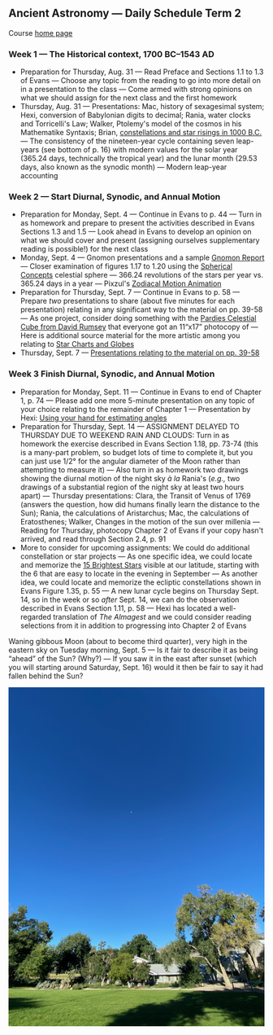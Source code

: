 ## Ancient Astronomy &mdash; Daily Schedule Term 2

Course [home page](./)

### Week 1 &mdash; The Historical context, 1700 BC&ndash;1543 AD

* Preparation for Thursday, Aug. 31 &mdash; Read Preface and Sections 1.1 to 1.3 of Evans &mdash; Choose any topic from the reading to go into more detail on in a presentation to the class &mdash; Come armed with strong opinions on what we should assign for the next class and the first homework
* Thursday, Aug. 31 &mdash; Presentations: Mac, history of sexagesimal system; Hexi, conversion of Babylonian digits to decimal; Rania, water clocks and Torricelli's Law; Walker, Ptolemy's model of the cosmos in his Mathematike Syntaxis; Brian, [constellations and star risings in 1000 B.C.](./resources/1000BCConstellations.pdf) &mdash; The consistency of the nineteen-year cycle containing seven leap-years (see bottom of p. 16) with modern values for the solar year (365.24 days, technically the tropical year) and the lunar month (29.53 days, also known as the synodic month) &mdash; Modern leap-year accounting

### Week 2 &mdash; Start Diurnal, Synodic, and Annual Motion

* Preparation for Monday, Sept. 4 &mdash; Continue in Evans to p. 44 &mdash; Turn in as homework and prepare to present the activities described in Evans Sections 1.3 and 1.5 &mdash; Look ahead in Evans to develop an opinion on what we should cover and present (assigning ourselves supplementary reading is possible!) for the next class
* Monday, Sept. 4 &mdash; Gnomon presentations and a sample [Gnomon Report](./assignments/GnomonReport.pdf) &mdash; Closer examination of figures 1.17 to 1.20 using the [Spherical Concepts](https://www.omniterrum.com/product-category/sold/sold-globe-novelties/cw215art88) celestial sphere &mdash; 366.24 revolutions of the stars per year vs. 365.24 days in a year &mdash; Pixzul's [Zodiacal Motion Animation](./resources/ZodiacalMotionAnimation.mp4)
* Preparation for Thursday, Sept. 7 &mdash; Continue in Evans to p. 58 &mdash; Prepare *two* presentations to share (about five minutes for each presentation) relating in any significant way to the material on pp. 39-58 &mdash; As one project, consider doing something with the [Pardies Celestial Cube from David Rumsey](./resources/StarChartsAndGlobes/PardiesCelestialCubeFromDavidRumsey.jpg) that everyone got an 11&ldquo;x17&rdquo; photocopy of &mdash; Here is additional source material for the more artistic among you relating to [Star Charts and Globes](./resources/StarChartsAndGlobes/index.html)
* Thursday, Sept. 7 &mdash; [Presentations relating to the material on pp. 39-58](./assignments/presentation_notes-2023-09-07.md)

### Week 3 Finish Diurnal, Synodic, and Annual Motion

* Preparation for Monday, Sept. 11 &mdash; Continue in Evans to end of Chapter 1, p. 74 &mdash; Please add one more 5-minute presentation on any topic of your choice relating to the remainder of Chapter 1 &mdash; Presentation by Hexi: [Using your hand for estimating angles](./resources/AngularEstimationUsingYourHand.png)
* Preparation for Thursday, Sept. 14 &mdash; ASSIGNMENT DELAYED TO THURSDAY DUE TO WEEKEND RAIN AND CLOUDS: Turn in as homework the exercise described in Evans Section 1.18, pp. 73-74 (this is a many-part problem, so budget lots of time to complete it, but you can just use 1/2&deg; for the angular diameter of the Moon rather than attempting to measure it) &mdash; Also turn in as homework two drawings showing the diurnal motion of the night sky *&agrave; la* Rania's (*e.g.,* two drawings of a substantial region of the night sky at least two hours apart) &mdash; Thursday presentations: Clara, the Transit of Venus of 1769 (answers the question, how did humans finally learn the distance to the Sun); Rania, the calculations of Aristarchus; Mac, the calculations of Eratosthenes; Walker, Changes in the motion of the sun over millenia &mdash; Reading for Thursday, photocopy Chapter 2 of Evans if your copy hasn't arrived, and read through Section 2.4, p. 91
* More to consider for upcoming assignments: We could do additional constellation or star projects &mdash; As one specific idea, we could locate and memorize the [15 Brightest Stars](./resources/15BrightestStars-September.pdf) visible at our latitude, starting with the 6 that are easy to locate in the evening in September &mdash; As another idea, we could locate and memorize the ecliptic constellations shown in Evans Figure 1.35, p. 55 &mdash; A new lunar cycle begins on Thursday Sept. 14, so in the week or so *after* Sept. 14, we can do the observation described in Evans Section 1.11, p. 58 &mdash; Hexi has located a well-regarded translation of *The Almagest* and we could consider reading selections from it in addition to progressing into Chapter 2 of Evans

Waning gibbous Moon (about to become third quarter), very high in the eastern sky on Tuesday morning, Sept. 5 &mdash; Is it fair to describe it as being &ldquo;ahead&rdquo; of the Sun? (Why?) &mdash; If you saw it in the east after sunset (which you will starting around Saturday, Sept. 16) would it then be fair to say it had fallen behind the Sun?

![Waning gibbous moon high in the morning sky](./resources/MorningMoonSept5.jpeg)
